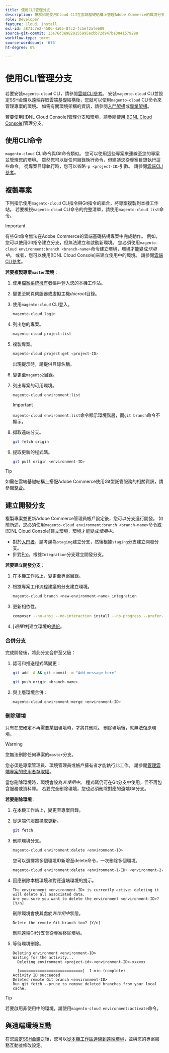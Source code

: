```yaml
---
title: 使用CLI管理分支
description: 瞭解如何使用Cloud CLI在雲端基礎結構上管理Adobe Commerce的環境分支。
role: Developer
feature: Cloud, Install
exl-id: a871c7e2-4506-4a05-8fc2-fc5ef2afe609
source-git-commit: 13e76d3e9829155995acbb72d947be3041579298
workflow-type: tm+mt
source-wordcount: '676'
ht-degree: 0%

---
```


# 使用CLI管理分支

若要安裝`magento-cloud` CLI，請參閱[雲端CLI參考](../dev-tools/cloud-cli-overview.md)。 安裝`magento-cloud` CLI並設定SSH金鑰以遠端存取雲端基礎結構後，您就可以使用`magento-cloud` CLI命令來管理專案的環境。 如需有關環境架構的資訊，請參閱[入門架構](../architecture/starter-architecture.md)或[專業架構](../architecture/pro-architecture.md)。

若要使用[!DNL Cloud Console]管理分支和環境，請參閱[使用 [!DNL Cloud Console]](../project/console-branches.md)管理分支。

## 使用CLI命令

`magento-cloud` CLI命令與Git命令類似。 您可以使用這些專案來連線至您的專案並管理您的環境。 雖然您可以從任何目錄執行命令，但建議您從專案目錄執行這些命令。 從專案目錄執行時，您可以省略`-p <project-ID>`引數。 請參閱[雲端CLI參考](../dev-tools/cloud-cli-overview.md)。

## 複製專案

下列指示使用`magento-cloud` CLI指令與Git指令的組合，將專案複製到本機工作站。 若要檢視`magento-cloud` CLI命令的完整清單，請使用`magento-cloud list`命令。

>[!IMPORTANT]
>
>有些Git命令無法在Adobe Commerce的雲端基礎結構專案中完成動作。 例如，您可以使用Git指令建立分支，但無法建立和啟動新環境。 您必須使用`magento-cloud environment:branch <branch-name>`命令建立環境，環境才能變成&#x200B;_作用中_。 或者，您可以使用[!DNL Cloud Console]來建立使用中的環境。 請參閱[雲端CLI參考](../dev-tools/cloud-cli-overview.md#git-commands)。

**若要複製專案`master`環境**：

1. 使用[檔案系統擁有者](https://experienceleague.adobe.com/docs/commerce-operations/installation-guide/prerequisites/file-system/configure-permissions.html)帳戶登入您的本機工作站。

1. 變更至網頁伺服器或虛擬主機&#x200B;_docroot_&#x200B;目錄。

1. 使用`magento-cloud` CLI登入。

   ```bash
   magento-cloud login
   ```

1. 列出您的專案。

   ```bash
   magento-cloud project:list
   ```

1. 複製專案。

   ```bash
   magento-cloud project:get <project-ID>
   ```

   出現提示時，請提供目錄名稱。

1. 變更至`magento2`目錄。

1. 列出專案的可用環境。

   ```bash
   magento-cloud environment:list
   ```

   >[!IMPORTANT]
   >
   >`magento-cloud environment:list`命令顯示環境階層，而`git branch`命令不顯示。

1. 擷取遠端分支。

   ```bash
   git fetch origin
   ```

1. 提取更新的程式碼。

   ```bash
   git pull origin <environment-ID>
   ```

>[!TIP]
>
>如需在雲端基礎結構上搭配Adobe Commerce使用Git型託管服務的相關資訊，請參閱[整合](../integrations/overview.md)。

## 建立開發分支

複製專案並更新Adobe Commerce管理員帳戶設定後，您可以分支進行開發。 如前所述，您必須使用`magento-cloud environment:branch <branch-name>`命令或[!DNL Cloud Console]建立環境，環境才能變成&#x200B;_使用中_。

- 對於[入門者](../architecture/starter-develop-deploy-workflow.md#clone-and-branch)，請考慮為`staging`建立分支，然後根據`staging`分支建立開發分支。
- 針對[Pro](../architecture/pro-develop-deploy-workflow.md#development-workflow)，根據`Integration`分支建立開發分支。

**若要建立開發分支**：

1. 在本機工作站上，變更至專案目錄。

1. 根據專案工作流程建議的分支建立環境。

   ```bash
   magento-cloud branch <new-environment-name> integration
   ```

1. 更新相依性。

   ```bash
   composer --no-ansi --no-interaction install --no-progress --prefer-dist --optimize-autoloader
   ```

1. [_選擇性_]&#x200B;建立環境的[備份](../storage/snapshots.md)。

### 合併分支

完成開發後，將此分支合併至父級：

1. 認可和推送程式碼變更：

   ```bash
   git add -A && git commit -m "Add message here"
   ```

   ```bash
   git push origin <branch-name>
   ```

1. 與上層環境合併：

   ```bash
   magento-cloud environment:merge <environment-ID>
   ```

### 刪除環境

只有在您確定不再需要某個環境時，才將其刪除。 刪除環境後，就無法復原環境。

>[!WARNING]
>
>您無法刪除任何專案的`master`分支。

您必須是專案管理員、環境管理員或帳戶擁有者才能執行此工作。 請參閱[管理雲端專案的使用者存取權](../project/user-access.md)。

當您刪除環境時，環境會設為&#x200B;_非使用中_。 程式碼仍可在Git分支中使用，但不再包含服務或資料庫。 若要完全刪除環境，您也必須刪除對應的遠端Git分支。

**若要刪除環境**：

1. 在本機工作站上，變更至專案目錄。

1. 從遠端伺服器擷取更新。

   ```bash
   git fetch
   ```

1. 刪除環境分支。

   ```bash
   magento-cloud environment:delete <environment-ID>
   ```

   您可以選擇將多個環境ID新增至delete命令，一次刪除多個環境。

   ```bash
   magento-cloud environment:delete <environment-1-ID> <environment-2-ID>
   ```

1. 回應刪除本機環境和對應遠端環境的提示。

   ```terminal
   The environment <environment-ID> is currently active: deleting it will delete all associated data.
   Are you sure you want to delete the environment <environment-ID>? [Y/n]
   ```

   刪除環境會使其處於&#x200B;_非作用中_&#x200B;狀態。

   ```terminal
   Delete the remote Git branch too? [Y/n]
   ```

   刪除遠端Git分支會從專案移除環境。

1. 等待環境刪除。

   ```terminal
   Deleting environment <environment-ID>
   Waiting for the activity...
     Deleting environment <project-id>-<environment-ID>-xxxxxx
   
     [============================]  1 min (complete)
   Activity ID succeeded
   Deleted remote Git branch <environment-ID>
   Run git fetch --prune to remove deleted branches from your local cache.
   ```

>[!TIP]
>
>若要啟用非使用中的環境，請使用`magento-cloud environment:activate`命令。

## 與遠端環境互動

在您[設定SSH金鑰](../development/secure-connections.md)之後，您可以[從本機工作區連線到遠端環境](../development/secure-connections.md#connect-to-a-remote-environment)，並與您的專案服務互動並修改設定。
